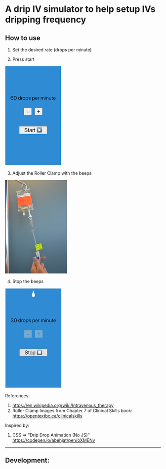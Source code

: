 # A drip IV simulator to help setup IVs dripping frequency

## How to use

1. Set the desired rate (drops per minute)

2. Press start

![screenshot](public/dripping-screenshot-1.png "dripping start")

3. Adjust the Roller Clamp with the beeps

![screenshot](public/roller-clamp.jpg "roller clamp")

4. Stop the beeps

![screenshot](public/dripping-screenshot-2.png "dripping stop")


References:

1. https://en.wikipedia.org/wiki/Intravenous_therapy
2. Roller Clamp Images from Chapter 7 of Clinical Skills book: https://opentextbc.ca/clinicalskills

Inspired by:

1. CSS => "Drip Drop Animation (No JS)" https://codepen.io/abehjat/pen/oXMENv

---

## Development:
